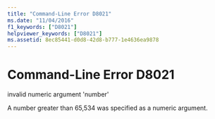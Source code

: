 ```yaml
---
title: "Command-Line Error D8021"
ms.date: "11/04/2016"
f1_keywords: ["D8021"]
helpviewer_keywords: ["D8021"]
ms.assetid: 8ec85441-d0d8-42d8-b777-1e4636ea9878
---
```

# Command-Line Error D8021

invalid numeric argument 'number'

A number greater than 65,534 was specified as a numeric argument.